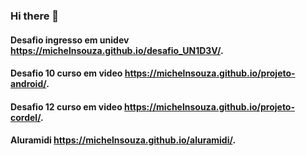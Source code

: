 ### Hi there 👋

#### Desafio ingresso em unidev https://michelnsouza.github.io/desafio_UN1D3V/.
#### Desafio 10 curso em video  https://michelnsouza.github.io/projeto-android/.
#### Desafio 12 curso em video  https://michelnsouza.github.io/projeto-cordel/.
#### Aluramidi                  https://michelnsouza.github.io/aluramidi/.

<!--
**MichelNsouza/MichelNsouza** is a ✨ _special_ ✨ repository because its `README.md` (this file) appears on your GitHub profile.

Here are some ideas to get you started:

- 🔭 I’m currently working on ...
- 🌱 I’m currently learning ...
- 👯 I’m looking to collaborate on ...
- 🤔 I’m looking for help with ...
- 💬 Ask me about ...
- 📫 How to reach me: ...
- 😄 Pronouns: ...
- ⚡ Fun fact: ...
-->
